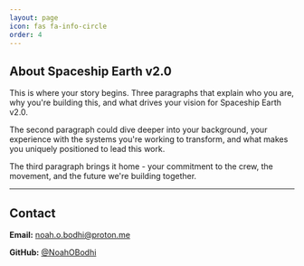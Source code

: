 ```yaml
---
layout: page
icon: fas fa-info-circle
order: 4
---
```


## About Spaceship Earth v2.0

This is where your story begins. Three paragraphs that explain who you are, why you're building this, and what drives your vision for Spaceship Earth v2.0.

The second paragraph could dive deeper into your background, your experience with the systems you're working to transform, and what makes you uniquely positioned to lead this work.

The third paragraph brings it home - your commitment to the crew, the movement, and the future we're building together.

---

## Contact

**Email:** [noah.o.bodhi@proton.me](mailto:noah.o.bodhi@proton.me)

**GitHub:** [@NoahOBodhi](https://github.com/NoahOBodhi)